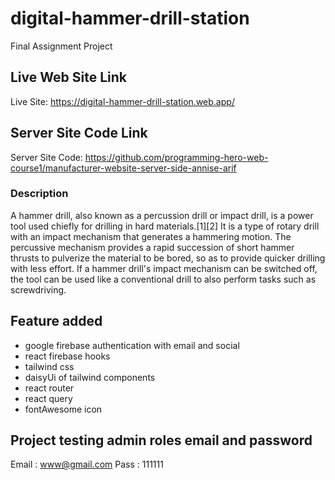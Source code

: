 # digital-hammer-drill-station

Final Assignment Project

## Live Web Site Link

Live Site: https://digital-hammer-drill-station.web.app/
 
## Server Site Code Link

Server Site Code: https://github.com/programming-hero-web-course1/manufacturer-website-server-side-annise-arif 

### Description

A hammer drill, also known as a percussion drill or impact drill, is a power tool used chiefly for drilling in hard materials.[1][2] It is a type of rotary drill with an impact mechanism that generates a hammering motion. The percussive mechanism provides a rapid succession of short hammer thrusts to pulverize the material to be bored, so as to provide quicker drilling with less effort. If a hammer drill's impact mechanism can be switched off, the tool can be used like a conventional drill to also perform tasks such as screwdriving.


## Feature added

* google firebase authentication with email and social
* react firebase hooks
* tailwind css
* daisyUi of tailwind components
* react router
* react query
* fontAwesome icon

## Project testing admin roles email and password

Email : www@gmail.com
Pass : 111111
